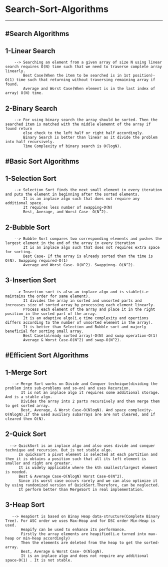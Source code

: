 # Search-Sort-Algorithms
-----------------------------------------
#Search Algorithms
------------------------
1-Linear Search 
------------------
        --> Searching an element from a given array of size N using linear search requires O(N) time such that we need to traverse complete array linearly.
            Best Case(When the item to be searched is in 1st position)-O(1) time such that returning without traversing remaining array if found.
            Average and Worst Case(When element is in the last index of array) O(N) time.
                                      
2-Binary Search
----------------
        --> For using binary search the array should be sorted. Then the searched item is matched with the middle elememnt of the array if found return 
            else check to the left half or right half accordingly.
            Binary Search is better than linear as it divide the problem into half recursively.
            Time Complexity of binary search is O(logN).
              
#Basic Sort Algorithms
------------------
1-Selection Sort
------------------
        --> Selection Sort finds the next small element in every iteration and puts the element in beginning after the sorted elements.
            It is an inplace algo such that does not require any additional space.
            It requires less number of swapping-O(N)
            Best, Average, and Worst Case- O(N^2).
       
2-Bubble Sort
--------------
        --> Bubble Sort compares two corresponding elements and pushes the largest element in the end of the array in every iteration
            It is an inplace algo such that does not requires extra space for sorting.
            Best Case- If the array is already sorted then the time is O(N). Swapping required-O(1)
            Average and Worst Case- O(N^2). Swappinng- O(N^2).
            
3-Insertion Sort
-----------------
        --> Insertion sort is also an inplace algo and is stable(i.e maintains the order for same element).
            It divides the array in sorted and unsorted parts and increases size of sorted array by processing each element linearly.
            Process each element of the array and place it in the right position in the sorted part of the array.
            It is an adaptive algo(i.e time complexity and opertions differs according to the number of unsorted element in the array).
            It is better than Selection and Bubble sort and majorly beneficial for sorting small array.
            Best Case(already sorted array)-O(N) and swap operation-O(1)
            Average & Worst Case-O(N^2) and swap-O(N^2).
            
#Efficient Sort Algorithms
--------------------------

1-Merge Sort
---------------
       --> Merge Sort works on Divide and Conquer technique(dividing the problem into sub-problems and so-on) and uses Recursion.
           It is not an inplace algo it requires some additional storage. And is a stable algo.
           Divides the array into 2 parts recursively and then merge them to get sorted array.
           Best, Average, & Worst Case-O(NlogN). And space complexity-O(NlogN),if the used auxilary subarrays are are not cleared, and if cleared then O(N).
           
2-Quick Sort
-------------
      --> QuickSort is an inplace algo and also uses divide and conquer technique and recursion. But is not stable algo.
          In quicksort a pivot element is selected at each partition and then it is obtains a position such that all its left element is smaller and right are greater.
          It is widely applicable where the kth smallest/largest element is needed.
          Best & Average Case-O(NlogN) Worst Case-O(N^2).
          Since its worst case occurs rarely and we can also optimize it by using randomized version of QuickSort.Therefore, can be neglected.
          It perform better than MergeSort in real implementation.
          
 3-Heap Sort
 -----------
       --> HeapSort is based on Binay Heap data-structure(Complete Binary Tree). For ASC order we uses Max-Heap and for DSC order Min-Heap is used.
           Heapify can be used to enhance its performance.
           Firstly the array elements are heapified(i.e turned into max-heap or min-heap accordingly)
           Then the elements are deleted from the heap to get the sorted-array.
           Best, Average & Worst Case- O(NlogN).
           It is an inplace algo and does not require any additional space-O(1) . It is not stable.
          
       
